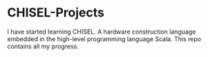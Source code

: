 # CHISEL-Projects
I have started learning CHISEL. A hardware construction language embedded in the high-level programming language Scala. This repo contains all my progress.
